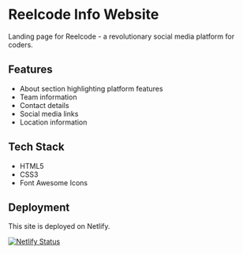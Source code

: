 # Reelcode Info Website

Landing page for Reelcode - a revolutionary social media platform for coders.

## Features

- About section highlighting platform features
- Team information
- Contact details
- Social media links
- Location information

## Tech Stack

- HTML5
- CSS3
- Font Awesome Icons

## Deployment

This site is deployed on Netlify.

[![Netlify Status](https://api.netlify.com/api/v1/badges/your-site-id/deploy-status)](https://app.netlify.com/sites/your-site-name/deploys)
